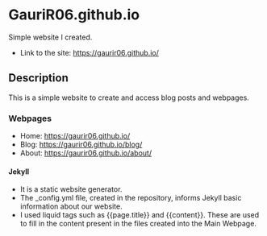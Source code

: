 # GauriR06.github.io
Simple website I created.
* Link to the site: https://gaurir06.github.io/

## Description
This is a simple website to create and access blog posts and webpages.

### Webpages

* Home: https://gaurir06.github.io/
* Blog: https://gaurir06.github.io/blog/
* About: https://gaurir06.github.io/about/

#### Jekyll
* It is a static website generator. 
* The _config.yml file, created in the repository, informs Jekyll basic information about our website.
* I used liquid tags such as {{page.title}} and {{content}}. These are used to fill in the content present in the files created into the Main Webpage.
